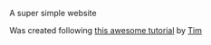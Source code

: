 A super simple website

Was created following <a href="https://www.youtube.com/watch?v=dam0GPOAvVI">this awesome tutorial</a> by <a href="https://www.youtube.com/c/TechWithTim/featured">Tim</a>
